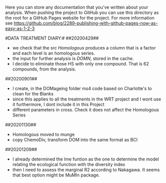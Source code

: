 Here you can store any documentation that you've written about your analysis.
When pushing the project to GitHub you can use this directory as the root for a
GitHub Pages website for the project. For more information see
https://github.com/blog/2289-publishing-with-github-pages-now-as-easy-as-1-2-3

#DATA TREATMENT DIARY:#
##20200429##
  - we check that the src *Homologous* produces a column that is a factor and each level is an homologous series. 
  - the input for further analysis is *DOMN*, stored in the cache. 
  - I decide to eliminate those HS with only one compound. That is 62 compounds, from the analysis.
  
  
##20200901##
- I create, in the DOMageing folder ms4 code based on Charlotte's to clean for the Blanks
- since this applies to all the treatments in the WRT project and I wont use it furthermore, I dont include it in this Project
- different parameters in cross. Check it does not affect the Homologous Series

##20201130##
- Homologous moved to munge
- copy ChemoDiv, transform DOM into the same format as BCI

##20201209##
- I already determined the lme funtion as the one to determine the model relating the ecological function with the diversity index
- then I need to assess the marginal R2 according to Nakagawa. It seems that best option might be MuMIn package. 